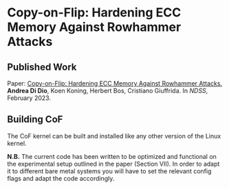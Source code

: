 # Copy-on-Flip: Hardening ECC Memory Against Rowhammer Attacks

## Published Work

Paper: [Copy-on-Flip: Hardening ECC Memory Against Rowhammer Attacks.](https://download.vusec.net/papers/cof_ndss23.pdf) __Andrea Di Dio__, Koen Koning, Herbert Bos, Cristiano Giuffrida. In _NDSS_, February 2023.

## Building CoF

The CoF kernel can be built and installed like any other version of the Linux kernel.

__N.B.__ The current code has been written to be optimized and functional on the experimental setup outlined in the paper (Section VII). In order to adapt it to different bare metal systems you will have to set the relevant config flags and adapt the code accordingly.
